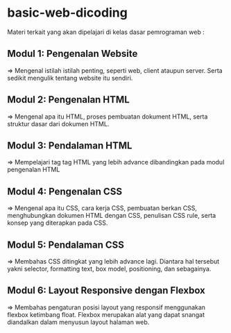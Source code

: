 # basic-web-dicoding

Materi terkait yang akan dipelajari di kelas dasar pemrograman web :

## Modul 1: Pengenalan Website

=> Mengenal istilah istilah penting, seperti web, client ataupun server. Serta sedikit mengulik tentang website itu sendiri.

## Modul 2: Pengenalan HTML

=> Mengenal apa itu HTML, proses pembuatan dokument HTML, serta struktur dasar dari dokumen HTML.

## Modul 3: Pendalaman HTML

=> Mempelajari tag tag HTML yang lebih advance dibandingkan pada modul pengenalan HTML

## Modul 4: Pengenalan CSS

=> Mengenal apa itu CSS, cara kerja CSS, pembuatan berkan CSS, menghubungkan dokumen HTML dengan CSS, penulisan CSS rule, serta konsep yang diterapkan pada CSS.

## Modul 5: Pendalaman CSS

=> Membahas CSS ditingkat yang lebih advance lagi. Diantara hal tersebut yakni selector, formatting text, box model, positioning, dan sebagainya.

## Modul 6: Layout Responsive dengan Flexbox

=> Membahas pengaturan posisi layout yang responsif menggunakan flexbox ketimbang float. Flexbox merupakan alat yang dapat snangat diandalkan dalam menyusun layout halaman web.
